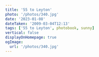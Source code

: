 ```yaml
---
title: '55 to Leyton'
photo: '/photos/340.jpg'
date: '2023-01-08'
dateTaken: '2009-03-04T12:13'
tags: ['55 to Leyton', photobook, sunny]
vertical: false
displayOnHomepage: true
ogImage:
  url: '/photos/340.jpg'
---
```

